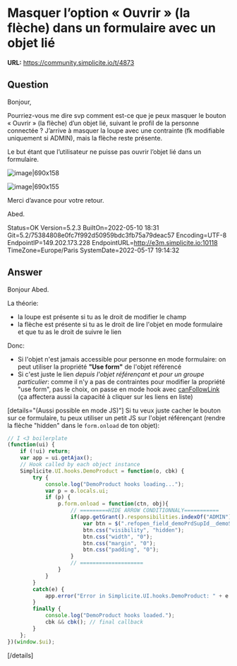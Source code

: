# Masquer l’option « Ouvrir » (la flèche) dans un formulaire avec un objet lié

**URL:** https://community.simplicite.io/t/4873

## Question
Bonjour,

Pourriez-vous me dire svp comment est-ce que je peux masquer le bouton « Ouvrir » (la flèche) d’un objet lié, suivant le profil de la personne connectée ? J’arrive à masquer la loupe avec une contrainte (fk modifiable uniquement si ADMIN), mais la flèche reste présente.

Le but étant que l’utilisateur ne puisse pas ouvrir l’objet lié dans un formulaire.

![image|690x158](upload://tXHzE1E2eSx2WmdUNJdPsGpqgnt.png)


![image|690x155](upload://yQn1UcRwmQuESuhAM1BG5afZRcX.png)



Merci d’avance pour votre retour.

Abed.

Status=OK
Version=5.2.3
BuiltOn=2022-05-10 18:31
Git=5.2/75384808e0fc7f992d50959bdc3fb75a79deac57
Encoding=UTF-8
EndpointIP=149.202.173.228
EndpointURL=http://e3m.simplicite.io:10118
TimeZone=Europe/Paris
SystemDate=2022-05-17 19:14:32

## Answer
Bonjour Abed.

La théorie:
* la loupe est présente si tu as le droit de modifier le champ
* la flèche est présente si tu as le droit de lire l'objet en mode formulaire et que tu as le droit de suivre le lien

Donc:
* Si l'objet n'est jamais accessible pour personne en mode formulaire: on peut utiliser la propriété **"Use form"** de l'objet référencé
* Si c'est juste le lien *depuis l'objet référençant* et *pour un groupe particulier*: comme il n'y a pas de contraintes pour modifier la propriété "use form", pas le choix, on passe en mode hook avec  [canFollowLink](https://docs.simplicite.io/5/javadoc/com/simplicite/util/ObjectCore.html#canFollowLink(com.simplicite.util.ObjectField)) (ça affectera aussi la capacité à cliquer sur les liens en liste)



[details="(Aussi possible en mode JS)"]
Si tu veux juste cacher le bouton sur ce formulaire, tu peux utiliser un petit JS sur l'objet référençant (rendre la flèche "hidden" dans le `form.onload` de ton objet):
```javascript
// I <3 boilerplate
(function(ui) {
	if (!ui) return;
	var app = ui.getAjax();
	// Hook called by each object instance
	Simplicite.UI.hooks.DemoProduct = function(o, cbk) {
		try {
			console.log("DemoProduct hooks loading...");
			var p = o.locals.ui;
			if (p) {
				p.form.onload = function(ctn, obj){
					// =========HIDE ARROW CONDITIONNALY===========
					if(app.getGrant().responsibilities.indexOf("ADMIN")==-1){
						var btn = $(".refopen_field_demoPrdSupId__demoSupCode");
						btn.css("visibility", "hidden");
						btn.css("width", "0");
						btn.css("margin", "0");
						btn.css("padding", "0");
					}
					// ====================
				}
			}
		}
		catch(e) {
			app.error("Error in Simplicite.UI.hooks.DemoProduct: " + e.message);
		}
		finally {
			console.log("DemoProduct hooks loaded.");
			cbk && cbk(); // final callback
		}
	};
})(window.$ui);
```
[/details]
